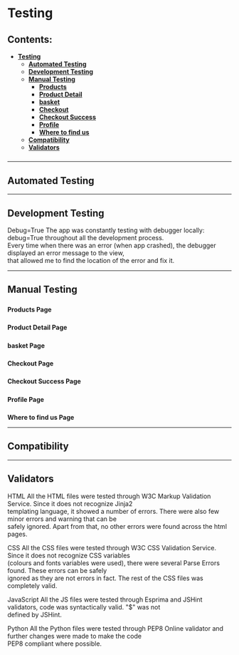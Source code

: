 <h5 id=testing></h5>  

# **Testing**  

## **Contents:**  

- [**Testing**](#testing)
  * [**Automated Testing**](#automated)
  * [**Development Testing**](#development)
  * [**Manual Testing**](#manual)
    + [**Products**](#products)
    + [**Product Detail**](#detail)
    + [**basket**](#basket)
    + [**Checkout**](#checkout)
    + [**Checkout Success**](#success)
    + [**Profile**](#profile)
    + [**Where to find us**](#location)
  * [**Compatibility**](#compatibility)
  * [**Validators**](#validators)


<h5 id=developemnt></h5>  

---  

<h5 id=automated></h5>  

## **Automated Testing**  
 
---  

<h5 id=development></h5>  

## **Development Testing**  
Debug=True
The app was constantly testing with debugger locally: debug=True throughout all the development process.  
Every time when there was an error (when app crashed), the debugger displayed an error message to the view,  
that allowed me to find the location of the error and fix it.  

 
---  

<h5 id=manual></h5>  

## **Manual Testing**   

<h5 id=products></h5>  

**Products Page**  

<h5 id=detail></h5>  

**Product Detail Page**

<h5 id=basket></h5>  

**basket Page**

<h5 id=checkout></h5>  

**Checkout Page**

<h5 id=success></h5>  

**Checkout Success Page**

<h5 id=profile></h5>  

**Profile Page**

<h5 id=location></h5>  

**Where to find us Page**

---  

<h5 id=compatibility></h5>  

## **Compatibility** 

---  

<h5 id=validators></h5>  

## **Validators**
HTML
All the HTML files were tested through W3C Markup Validation Service. Since it does not recognize Jinja2  
templating language, it showed a number of errors. There were also few minor errors and warning that can be  
safely ignored. Apart from that, no other errors were found across the html pages.  

CSS
All the CSS files were tested through W3C CSS Validation Service. Since it does not recognize CSS variables  
(colours and fonts variables were used), there were several Parse Errors found. These errors can be safely  
ignored as they are not errors in fact. The rest of the CSS files was completely valid.  

JavaScript
All the JS files were tested through Esprima and JSHint validators, code was syntactically valid. "$" was not  
defined by JSHint.  

Python
All the Python files were tested through PEP8 Online validator and further changes were made to make the code  
PEP8 compliant where possible.  